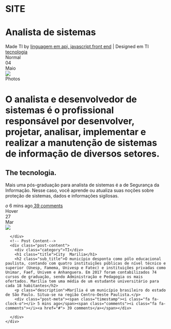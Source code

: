# SITE
<div id="app"></div>
<div class="container">
  <div class="info">
    <h1>Analista de sistemas</h1><span>Made TI <i class='fa fa-heart animated infinite pulse'></i> by <a href='https://www.tecmundo.com.br/tecnologia'>linguagem em api, javascript,front end</a> | Designed em TI <a href='https://www.pngitem.com/pimgs/m/233-2333569_transparent-tecnologia-png-ict-month-2018-theme-png.png'>tecnologia</a></span>
  </div>
  <!-- Normal Demo-->
  <div class="column">
    <div class="demo-title">Normal</div>
    <!-- Post-->
    <div class="post-module">
      <!-- Thumbnail-->
      <div class="thumbnail">
        <div class="date">
          <div class="day">04</div>
          <div class="month">Maio</div>
        </div><img src="https://www.pngitem.com/pimgs/m/233-2333569_transparent-tecnologia-png-ict-month-2018-theme-png.png"/>
      </div>
      <!-- Post Content-->
      <div class="post-content">
        <div class="category">Photos</div>
        <h1 class="title">O analista e desenvolvedor de sistemas é o profissional responsável por desenvolver, projetar, analisar, implementar e realizar a manutenção de sistemas de informação de diversos setores.</h1>
        <h2 class="sub_title">The tecnologia.</h2>
        <p class="description">Mais uma pós-graduação para analista de sistemas é a de Segurança da Informação. Nesse caso, você aprende ou atualiza suas noções sobre proteção de sistemas, dados e informações sigilosas.</p>
        <div class="post-meta"><span class="timestamp"><i class="fa fa-clock-">o</i> 6 mins ago</span><span class="comments"><i class="fa fa-comments"></i><a href="#"> 39 comments</a></span></div>
      </div>
    </div>
  </div>
  <!-- Hover Demo-->
  <div class="column">
    <div class="demo-title">Hover</div>
    <!-- Post-->
    <div class="post-module hover">
      <!-- Thumbnail-->
      <div class="thumbnail">
        <div class="date">
          <div class="day">27</div>
          <div class="month">Mar</div>
        </div><img src="https://www.impacta.edu.br/uploads/cursos/2019/10/analise-e-desenvolvimento-de-sistemas-1570493102.png"/>
        
      </div>
      <!-- Post Content-->
      <div class="post-content">
        <div class="category">TI</div>
        <h1 class="title">City  Marilia</h1>
        <h2 class="sub_title">O município desponta como pólo educacional paulista, contando com quatro instituições públicas de nível técnico e superior (Unesp, Famema, Univesp e Fatec) e instituições privadas como Unimar, Faef, Univem e Anhanguera. Em 2017 foram contabilizados 74 cursos de graduação, sendo Administração e Pedagogia os mais ofertados. Marília tem uma média de um estudante universitário para cada 18 habitantes</h2>
        <p class="description">Marília é um município brasileiro do estado de São Paulo. Situa-se na região Centro-Oeste Paulista.</p>
        <div class="post-meta"><span class="timestamp"><i class="fa fa-clock-o"></i> 5 mins ago</span><span class="comments"><i class="fa fa-comments"></i><a href="#"> 39 comments</a></span></div>
        
      </div>
    </div>
  </div>
</div>
